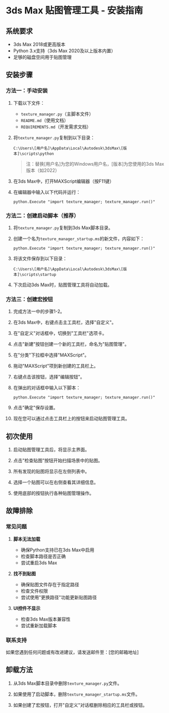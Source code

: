 # 3ds Max 贴图管理工具 - 安装指南

## 系统要求

- 3ds Max 2018或更高版本
- Python 3.x支持（3ds Max 2020及以上版本内置）
- 足够的磁盘空间用于贴图管理

## 安装步骤

### 方法一：手动安装

1. 下载以下文件：
   - `texture_manager.py`（主脚本文件）
   - `README.md`（使用文档）
   - `REQUIREMENTS.md`（开发需求文档）

2. 将`texture_manager.py`复制到以下目录：
   ```
   C:\Users\[用户名]\AppData\Local\Autodesk\3dsMax\[版本]\scripts\python
   ```
   > 注：替换[用户名]为您的Windows用户名，[版本]为您使用的3ds Max版本（如2022）

3. 在3ds Max中，打开MAXScript编辑器（按F11键）

4. 在编辑器中输入以下代码并运行：
   ```maxscript
   python.Execute "import texture_manager; texture_manager.run()"
   ```

### 方法二：创建启动脚本（推荐）

1. 将`texture_manager.py`复制到3ds Max脚本目录。

2. 创建一个名为`texture_manager_startup.ms`的新文件，内容如下：
   ```maxscript
   python.Execute "import texture_manager; texture_manager.run()"
   ```

3. 将该文件保存到以下目录：
   ```
   C:\Users\[用户名]\AppData\Local\Autodesk\3dsMax\[版本]\scripts\startup
   ```

4. 下次启动3ds Max时，贴图管理工具将自动加载。

### 方法三：创建宏按钮

1. 完成方法一中的步骤1-2。

2. 在3ds Max中，右键点击主工具栏，选择"自定义"。

3. 在"自定义"对话框中，切换到"工具栏"选项卡。

4. 点击"新建"按钮创建一个新的工具栏，命名为"贴图管理"。

5. 在"分类"下拉框中选择"MAXScript"。

6. 拖动"MAXScript"项到新创建的工具栏上。

7. 右键点击该按钮，选择"编辑按钮"。

8. 在弹出的对话框中输入以下脚本：
   ```maxscript
   python.Execute "import texture_manager; texture_manager.run()"
   ```

9. 点击"确定"保存设置。

10. 现在您可以通过点击工具栏上的按钮来启动贴图管理工具。

## 初次使用

1. 启动贴图管理工具后，将显示主界面。

2. 点击"检查贴图"按钮开始扫描场景中的贴图。

3. 所有发现的贴图将显示在左侧列表中。

4. 选择一个贴图可以在右侧查看其详细信息。

5. 使用底部的按钮执行各种贴图管理操作。

## 故障排除

### 常见问题

1. **脚本无法加载**
   - 确保Python支持已在3ds Max中启用
   - 检查脚本路径是否正确
   - 尝试重启3ds Max

2. **找不到贴图**
   - 确保贴图文件存在于指定路径
   - 检查文件权限
   - 尝试使用"更换路径"功能更新贴图路径

3. **UI控件不显示**
   - 检查3ds Max版本兼容性
   - 尝试重新加载脚本

### 联系支持

如果您遇到任何问题或有改进建议，请发送邮件至：[您的邮箱地址]

## 卸载方法

1. 从3ds Max脚本目录中删除`texture_manager.py`文件。

2. 如果使用了启动脚本，删除`texture_manager_startup.ms`文件。

3. 如果创建了宏按钮，打开"自定义"对话框删除相应的工具栏或按钮。 